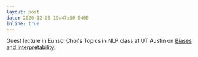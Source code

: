 ```yaml
---
layout: post
date: 2020-12-03 19:47:00-0400
inline: true
---
```


Guest lecture in Eunsol Choi's Topics in NLP class at UT Austin on <a href="../assets/pdf/talks/utaustin-guest-lecture-biases-and-interpretability.pdf">Biases and Interpretability</a>.
